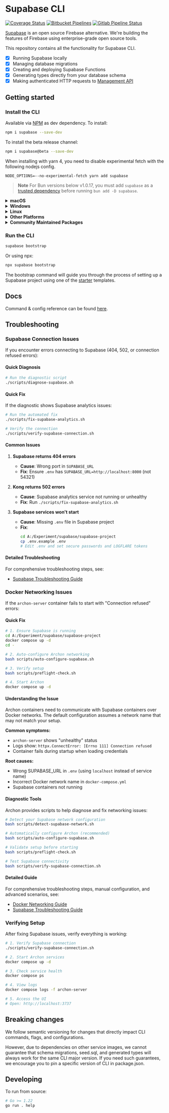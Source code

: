 # Supabase CLI

[![Coverage Status](https://coveralls.io/repos/github/supabase/cli/badge.svg?branch=main)](https://coveralls.io/github/supabase/cli?branch=main) [![Bitbucket Pipelines](https://img.shields.io/bitbucket/pipelines/supabase-cli/setup-cli/master?style=flat-square&label=Bitbucket%20Canary)](https://bitbucket.org/supabase-cli/setup-cli/pipelines) [![Gitlab Pipeline Status](https://img.shields.io/gitlab/pipeline-status/sweatybridge%2Fsetup-cli?label=Gitlab%20Canary)
](https://gitlab.com/sweatybridge/setup-cli/-/pipelines)

[Supabase](https://supabase.io) is an open source Firebase alternative. We're building the features of Firebase using enterprise-grade open source tools.

This repository contains all the functionality for Supabase CLI.

- [x] Running Supabase locally
- [x] Managing database migrations
- [x] Creating and deploying Supabase Functions
- [x] Generating types directly from your database schema
- [x] Making authenticated HTTP requests to [Management API](https://supabase.com/docs/reference/api/introduction)

## Getting started

### Install the CLI

Available via [NPM](https://www.npmjs.com) as dev dependency. To install:

```bash
npm i supabase --save-dev
```

To install the beta release channel:

```bash
npm i supabase@beta --save-dev
```

When installing with yarn 4, you need to disable experimental fetch with the following nodejs config.

```
NODE_OPTIONS=--no-experimental-fetch yarn add supabase
```

> **Note**
For Bun versions below v1.0.17, you must add `supabase` as a [trusted dependency](https://bun.sh/guides/install/trusted) before running `bun add -D supabase`.

<details>
  <summary><b>macOS</b></summary>

  Available via [Homebrew](https://brew.sh). To install:

  ```sh
  brew install supabase/tap/supabase
  ```

  To install the beta release channel:
  
  ```sh
  brew install supabase/tap/supabase-beta
  brew link --overwrite supabase-beta
  ```
  
  To upgrade:

  ```sh
  brew upgrade supabase
  ```
</details>

<details>
  <summary><b>Windows</b></summary>

  Available via [Scoop](https://scoop.sh). To install:

  ```powershell
  scoop bucket add supabase https://github.com/supabase/scoop-bucket.git
  scoop install supabase
  ```

  To upgrade:

  ```powershell
  scoop update supabase
  ```
</details>

<details>
  <summary><b>Linux</b></summary>

  Available via [Homebrew](https://brew.sh) and Linux packages.

  #### via Homebrew

  To install:

  ```sh
  brew install supabase/tap/supabase
  ```

  To upgrade:

  ```sh
  brew upgrade supabase
  ```

  #### via Linux packages

  Linux packages are provided in [Releases](https://github.com/supabase/cli/releases). To install, download the `.apk`/`.deb`/`.rpm`/`.pkg.tar.zst` file depending on your package manager and run the respective commands.

  ```sh
  sudo apk add --allow-untrusted <...>.apk
  ```

  ```sh
  sudo dpkg -i <...>.deb
  ```

  ```sh
  sudo rpm -i <...>.rpm
  ```

  ```sh
  sudo pacman -U <...>.pkg.tar.zst
  ```
</details>

<details>
  <summary><b>Other Platforms</b></summary>

  You can also install the CLI via [go modules](https://go.dev/ref/mod#go-install) without the help of package managers.

  ```sh
  go install github.com/supabase/cli@latest
  ```

  Add a symlink to the binary in `$PATH` for easier access:

  ```sh
  ln -s "$(go env GOPATH)/bin/cli" /usr/bin/supabase
  ```

  This works on other non-standard Linux distros.
</details>

<details>
  <summary><b>Community Maintained Packages</b></summary>

  Available via [pkgx](https://pkgx.sh/). Package script [here](https://github.com/pkgxdev/pantry/blob/main/projects/supabase.com/cli/package.yml).
  To install in your working directory:

  ```bash
  pkgx install supabase
  ```

  Available via [Nixpkgs](https://nixos.org/). Package script [here](https://github.com/NixOS/nixpkgs/blob/master/pkgs/development/tools/supabase-cli/default.nix).
</details>

### Run the CLI

```bash
supabase bootstrap
```

Or using npx:

```bash
npx supabase bootstrap
```

The bootstrap command will guide you through the process of setting up a Supabase project using one of the [starter](https://github.com/supabase-community/supabase-samples/blob/main/samples.json) templates.

## Docs

Command & config reference can be found [here](https://supabase.com/docs/reference/cli/about).

## Troubleshooting

### Supabase Connection Issues

If you encounter errors connecting to Supabase (404, 502, or connection refused errors):

#### Quick Diagnosis

```bash
# Run the diagnostic script
./scripts/diagnose-supabase.sh
```

#### Quick Fix

If the diagnostic shows Supabase analytics issues:

```bash
# Run the automated fix
./scripts/fix-supabase-analytics.sh

# Verify the connection
./scripts/verify-supabase-connection.sh
```

#### Common Issues

1. **Supabase returns 404 errors**
   - **Cause**: Wrong port in `SUPABASE_URL`
   - **Fix**: Ensure `.env` has `SUPABASE_URL=http://localhost:8000` (not 54321)

2. **Kong returns 502 errors**
   - **Cause**: Supabase analytics service not running or unhealthy
   - **Fix**: Run `./scripts/fix-supabase-analytics.sh`

3. **Supabase services won't start**
   - **Cause**: Missing `.env` file in Supabase project
   - **Fix**: 
     ```bash
     cd A:/Experiment/supabase/supabase-project
     cp .env.example .env
     # Edit .env and set secure passwords and LOGFLARE tokens
     ```

#### Detailed Troubleshooting

For comprehensive troubleshooting steps, see:
- [Supabase Troubleshooting Guide](./docs/SUPABASE_TROUBLESHOOTING.md)

### Docker Networking Issues

If the `archon-server` container fails to start with "Connection refused" errors:

#### Quick Fix

```bash
# 1. Ensure Supabase is running
cd A:/Experiment/supabase/supabase-project
docker compose up -d
cd -

# 2. Auto-configure Archon networking
bash scripts/auto-configure-supabase.sh

# 3. Verify setup
bash scripts/preflight-check.sh

# 4. Start Archon
docker compose up -d
```

#### Understanding the Issue

Archon containers need to communicate with Supabase containers over Docker networks. The default configuration assumes a network name that may not match your setup.

**Common symptoms:**
- `archon-server` shows "unhealthy" status
- Logs show: `httpx.ConnectError: [Errno 111] Connection refused`
- Container fails during startup when loading credentials

**Root causes:**
- Wrong SUPABASE_URL in `.env` (using `localhost` instead of service name)
- Incorrect Docker network name in `docker-compose.yml`
- Supabase containers not running

#### Diagnostic Tools

Archon provides scripts to help diagnose and fix networking issues:

```bash
# Detect your Supabase network configuration
bash scripts/detect-supabase-network.sh

# Automatically configure Archon (recommended)
bash scripts/auto-configure-supabase.sh

# Validate setup before starting
bash scripts/preflight-check.sh

# Test Supabase connectivity
bash scripts/verify-supabase-connection.sh
```

#### Detailed Guide

For comprehensive troubleshooting steps, manual configuration, and advanced scenarios, see:
- [Docker Networking Guide](./docs/DOCKER_NETWORKING.md)
- [Supabase Troubleshooting Guide](./docs/SUPABASE_TROUBLESHOOTING.md)

### Verifying Setup

After fixing Supabase issues, verify everything is working:

```bash
# 1. Verify Supabase connection
./scripts/verify-supabase-connection.sh

# 2. Start Archon services
docker compose up -d

# 3. Check service health
docker compose ps

# 4. View logs
docker compose logs -f archon-server

# 5. Access the UI
# Open: http://localhost:3737
```

## Breaking changes

We follow semantic versioning for changes that directly impact CLI commands, flags, and configurations.

However, due to dependencies on other service images, we cannot guarantee that schema migrations, seed.sql, and generated types will always work for the same CLI major version. If you need such guarantees, we encourage you to pin a specific version of CLI in package.json.

## Developing

To run from source:

```sh
# Go >= 1.22
go run . help
```
